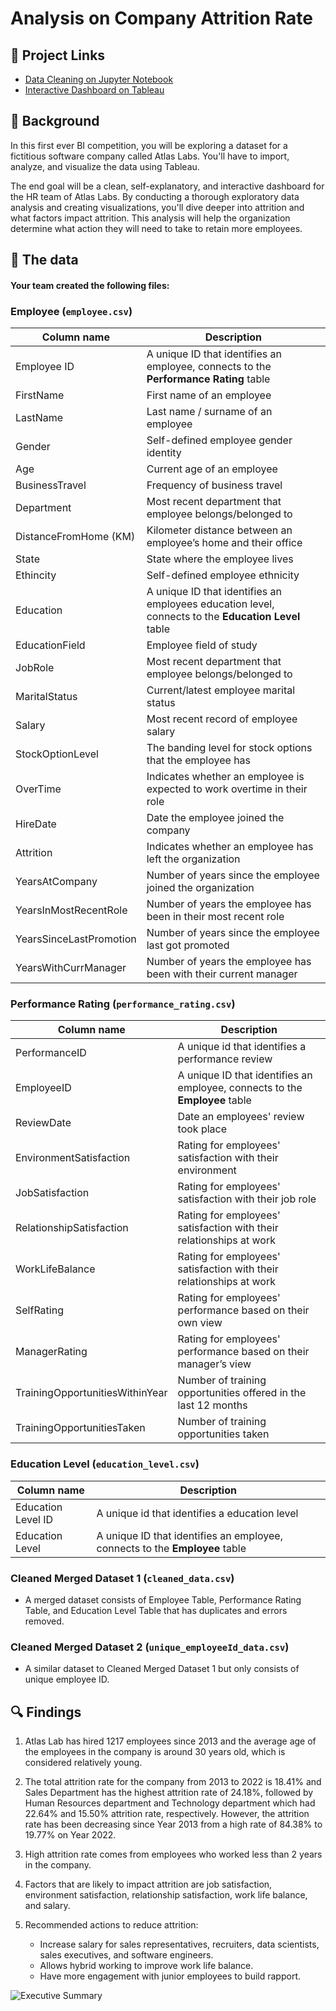 # Analysis on Company Attrition Rate

## 🔗 Project Links
- [Data Cleaning on Jupyter Notebook](https://app.datacamp.com/workspace/w/ee3ec299-eec7-4c61-90a5-4b2905878caf)
- [Interactive Dashboard on Tableau](https://public.tableau.com/views/HRAnalytics_16845123839020/ExecutiveSummary?:language=en-US&publish=yes&:display_count=n&:origin=viz_share_link)

## 📖 Background
In this first ever BI competition, you will be exploring a dataset for a fictitious software company called Atlas Labs. You'll have to import, analyze, and visualize the data using Tableau.

The end goal will be a clean, self-explanatory, and interactive dashboard for the HR team of Atlas Labs. By conducting a thorough exploratory data analysis and creating visualizations, you'll dive deeper into attrition and what factors impact attrition. This analysis will help the organization determine what action they will need to take to retain more employees.

## 💾 The data

#### Your team created the following files:


### Employee (`employee.csv`)
|   Column name  |   Description | 
|---------------|-----------|
| Employee ID |	A unique ID that identifies an employee, connects to the **Performance Rating** table  |
|FirstName | First name of an employee  |
|LastName |	Last name / surname of an employee |
|Gender| Self-defined employee gender identity|
|Age|Current age of an employee|
|BusinessTravel|Frequency of business travel|
|Department | Most recent department that employee belongs/belonged to |
|DistanceFromHome (KM)|Kilometer distance between an employee’s home and their office|
|State|State where the employee lives|
|Ethincity| Self-defined employee ethnicity|
|Education | A unique ID that identifies an employees education level, connects to the **Education Level** table |
|EducationField|Employee field of study|
|JobRole |	Most recent department that employee belongs/belonged to |
|MaritalStatus|Current/latest employee marital status|
|Salary | Most recent record of employee salary |
|StockOptionLevel|The banding level for stock options that the employee has|
|OverTime|Indicates whether an employee is expected to work overtime in their role|
|HireDate|Date the employee joined the company|
|Attrition|Indicates whether an employee has left the organization|
|YearsAtCompany|Number of years since the employee joined the organization|
|YearsInMostRecentRole|Number of years the employee has been in their most recent role|
|YearsSinceLastPromotion|Number of years since the employee last got promoted|
|YearsWithCurrManager|Number of years the employee has been with their current manager|

### Performance Rating (`performance_rating.csv`)
|   Column name  |   Description | 
|---------------|-----------|
| PerformanceID | A unique id that identifies a performance review|
| EmployeeID |	A unique ID that identifies an employee, connects to the **Employee** table  |
|ReviewDate | Date an employees' review took place  |
|EnvironmentSatisfaction |	Rating for employees' satisfaction with their environment  |
|JobSatisfaction |	Rating for employees' satisfaction with their job role |
|RelationshipSatisfaction|Rating for employees' satisfaction with their relationships at work|
|WorkLifeBalance|Rating for employees' satisfaction with their relationships at work|
|SelfRating|Rating for employees' performance based on their own view|
|ManagerRating|Rating for employees' performance based on their manager’s view|
|TrainingOpportunitiesWithinYear|Number of training opportunities offered in the last 12 months|
|TrainingOpportunitiesTaken|Number of training opportunities taken|

### Education Level (`education_level.csv`)
|   Column name  |   Description | 
|---------------|-----------|
| Education Level ID | A unique id that identifies a education level
| Education Level |	A unique ID that identifies an employee, connects to the **Employee** table|

### Cleaned Merged Dataset 1 (`cleaned_data.csv`)
- A merged dataset consists of Employee Table, Performance Rating Table, and Education Level Table that has duplicates and errors removed.

### Cleaned Merged Dataset 2 (`unique_employeeId_data.csv`)
- A similar dataset to Cleaned Merged Dataset 1 but only consists of unique employee ID.


## 🔍 Findings

1. Atlas Lab has hired 1217 employees since 2013 and the average age of the employees in the company is around 30 years old, which is considered relatively young.

2. The total attrition rate for the company from 2013 to 2022 is 18.41% and Sales Department has the highest attrition rate of 24.18%, followed by Human Resources department and Technology department which had 22.64% and 15.50% attrition rate, respectively. However, the attrition rate has been decreasing since Year 2013 from a high rate of 84.38% to 19.77% on Year 2022.

3. High attrition rate comes from employees who worked less than 2 years in the company.

4. Factors that are likely to impact attrition are job satisfaction, environment satisfaction, relationship satisfaction, work life balance, and salary.

5. Recommended actions to reduce attrition:
    - Increase salary for sales representatives, recruiters, data scientists, sales executives, and software engineers.
    - Allows hybrid working to improve work life balance.
    - Have more engagement with junior employees to build rapport.

![Executive Summary](https://github.com/yirongNg/Data-Viz-on-Company-Attrition-Rate/assets/132359604/04cdf4ec-dbb7-4cc6-b095-d1ad7c382448)

